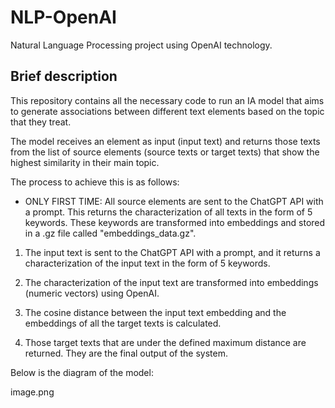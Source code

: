 # NLP-OpenAI

Natural Language Processing project using OpenAI technology.

## Brief description

This repository contains all the necessary code to run an IA model that aims to generate associations between different text elements based on the topic that they treat.

The model receives an element as input (input text) and returns those texts from the list of source elements (source texts or target texts) that show the highest similarity in their main topic.

The process to achieve this is as follows:

- ONLY FIRST TIME: All source elements are sent to the ChatGPT API with a prompt. This returns the characterization of all texts in the form of 5 keywords. These keywords are transformed into embeddings and stored in a .gz file called "embeddings_data.gz".

1. The input text is sent to the ChatGPT API with a prompt, and it returns a characterization of the input text in the form of 5 keywords.

2. The characterization of the input text are transformed into embeddings (numeric vectors) using OpenAI.

3. The cosine distance between the input text embedding and the embeddings of all the target texts is calculated.

4. Those target texts that are under the defined maximum distance are returned. They are the final output of the system. 


Below is the diagram of the model:

image.png
